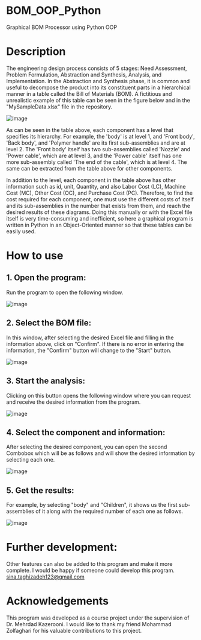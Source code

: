 # BOM_OOP_Python
Graphical BOM Processor using Python OOP
# Description
The engineering design process consists of 5 stages: Need Assessment, Problem Formulation, Abstraction and Synthesis, Analysis, and Implementation. In the Abstraction and Synthesis phase, it is common and useful to decompose the product into its constituent parts in a hierarchical manner in a table called the Bill of Materials (BOM). A fictitious and unrealistic example of this table can be seen in the figure below and in the "MySampleData.xlsx" file in the repository.

![image](https://github.com/Sina-Taghizadeh/BOM_OOP_Python/assets/162900845/c169faca-bd27-4c23-b92d-66d749e404bb)

As can be seen in the table above, each component has a level that specifies its hierarchy. For example, the 'body' is at level 1, and 'Front body', 'Back body', and 'Polymer handle' are its first sub-assemblies and are at level 2. The 'Front body' itself has two sub-assemblies called 'Nozzle' and 'Power cable', which are at level 3, and the 'Power cable' itself has one more sub-assembly called 'The end of the cable', which is at level 4. The same can be extracted from the table above for other components.

In addition to the level, each component in the table above has other information such as id, unit, Quantity, and also Labor Cost (LC), Machine Cost (MC), Other Cost (OC), and Purchase Cost (PC). Therefore, to find the cost required for each component, one must use the different costs of itself and its sub-assemblies in the number that exists from them, and reach the desired results of these diagrams. Doing this manually or with the Excel file itself is very time-consuming and inefficient, so here a graphical program is written in Python in an Object-Oriented manner so that these tables can be easily used.

# How to use
## 1. Open the program:
Run the program to open the following window.

![image](https://github.com/Sina-Taghizadeh/BOM_OOP_Python/assets/162900845/ee13af1e-4ea6-4490-a514-d68ff45817bc)

## 2. Select the BOM file:
In this window, after selecting the desired Excel file and filling in the information above, click on "Confirm". If there is no error in entering the information, the "Confirm" button will change to the "Start" button.

![image](https://github.com/Sina-Taghizadeh/BOM_OOP_Python/assets/162900845/f6aded86-2369-48e9-a9a9-04560bf00a01)

## 3. Start the analysis:
Clicking on this button opens the following window where you can request and receive the desired information from the program.

![image](https://github.com/Sina-Taghizadeh/BOM_OOP_Python/assets/162900845/0f34de3b-3caf-4abb-b990-903fc9d3188f)

## 4. Select the component and information:
After selecting the desired component, you can open the second Combobox which will be as follows and will show the desired information by selecting each one.

![image](https://github.com/Sina-Taghizadeh/BOM_OOP_Python/assets/162900845/7797a723-ab8b-48d3-a4a9-45235b64700a)

## 5. Get the results:
For example, by selecting "body" and "Children", it shows us the first sub-assemblies of it along with the required number of each one as follows.

![image](https://github.com/Sina-Taghizadeh/BOM_OOP_Python/assets/162900845/28b3b388-43f1-44fa-9fc3-53218430692c)

# Further development:
Other features can also be added to this program and make it more complete. I would be happy if someone could develop this program.
sina.taghizadeh123@gmail.com

# Acknowledgements
This program was developed as a course project under the supervision of Dr. Mehrdad Kazerooni. I would like to thank my friend Mohammad Zolfaghari for his valuable contributions to this project.


